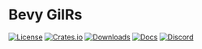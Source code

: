 # Bevy GilRs

[![License](https://img.shields.io/badge/license-MIT%2FApache-blue.svg)](https://github.com/bevyengine/bevy#license)
[![Crates.io](https://img.shields.io/crates/v/bevy_gilrs.svg)](https://crates.io/crates/bevy_gilrs)
[![Downloads](https://img.shields.io/crates/d/bevy_gilrs.svg)](https://crates.io/crates/bevy_gilrs)
[![Docs](https://docs.rs/bevy_gilrs/badge.svg)](https://docs.rs/bevy_gilrs/latest/bevy_gilrs/)
[![Discord](https://img.shields.io/discord/691052431525675048.svg?label=&logo=discord&logoColor=ffffff&color=7389D8&labelColor=6A7EC2)](https://discord.gg/bevy)
